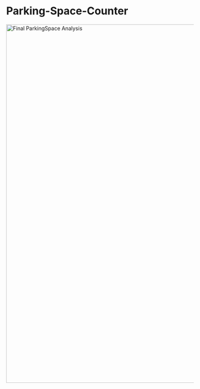 # Parking-Space-Counter

<img width="960" alt="Final ParkingSpace Analysis" src="https://user-images.githubusercontent.com/73215352/147836434-d8333429-60d5-44dc-b2b5-3cc46646f025.png">
